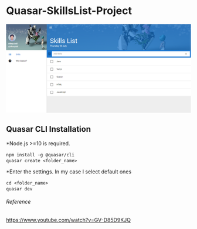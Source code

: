 # Quasar-SkillsList-Project

![Image of Yaktocat](https://github.com/dileepdail/Quasar-SkillsList-Project/blob/master/HomePage.PNG)

## Quasar CLI Installation

*Node.js >=10 is required.

    npm install -g @quasar/cli
    quasar create <folder_name>

*Enter the settings. In my case I select default ones

    cd <folder_name>
    quasar dev
    

###### Reference
https://www.youtube.com/watch?v=GV-D85D9KJQ
    

    
